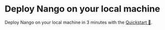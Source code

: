 # Deploy Nango on your local machine

Deploy Nango on your local machine in 3 minutes with the [Quickstart 🚀](quickstart.md).